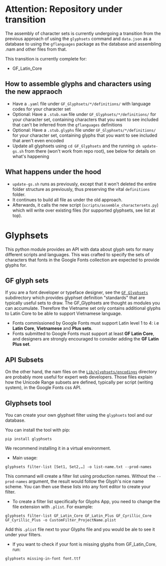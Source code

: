 Attention: Repository under transition
======================================

The assembly of character sets is currently undergoing a transition from the previous approach of using the `glyphsets` command and `data.json` as a database to using the `gflanguages` package as the database and assembling .nam and other files from that.

This transition is currently complete for:
* GF_Latin_Core

How to assemble glyphs and characters using the new appraoch
------------------------------------------------------------

* Have a `.yaml` file under `GF_Glyphsets/*/definitions/` with language codes for your character set
* Optional: Have a `.stub.nam` file under `GF_Glyphsets/*/definitions/` for your character set, containing characters that you want to see included that can't be inferred from the `gflanguages` definitions
* Optional: Have a `.stub.glyphs` file under `GF_Glyphsets/*/definitions/` for your character set, containing glyphs that you want to see included that aren't even encoded
* Update all glyphsets using `cd GF_Glyphsets` and the running `sh update-gs.sh` from there (won't work from repo root), see below for details on what's happening

What happens under the hood
---------------------------

* `update-gs.sh` runs as previously, except that it won't deleted the entire folder structure as previously, thus preserving the vital `definitions` folder.
* It continues to build all file as under the old approach.
* Afterwards, it calls the new script (`scripts/assemble_charactersets.py`) which will write over existing files (for supported glyphsets, see list at top).

Glyphsets
=========

This python module provides an API with data about glyph sets for many different scripts and languages. This was crafted to specify the sets of characters that fonts in the Google Fonts collection are expected to provide glyphs for.

GF glyph sets
-------------

If you are a font developer or typeface designer, see the [`GF Glyphsets`](https://github.com/googlefonts/glyphsets/tree/main/GF_glyphsets) subdirectory which provides glyphset definition "standards" that are typically useful sets to draw. The GF_Glyphsets are thought as modules you can accumulate. Therefore the Vietname set only contains additional glyphs to Latin Core to be able to support Vietnamese language.

- Fonts commissioned by Google Fonts must support Latin level 1 to 4: i.e **Latin Core**, **Vietnamese** and **Plus sets**.
- Fonts submitted to Google Fonts must support at least **GF Latin Core**, and designers are strongly encouraged to consider adding the **GF Latin Plus set**.

API Subsets
-----------

On the other hand, the nam files on the [`Lib/glyphsets/encodings`](https://github.com/googlefonts/glyphsets/tree/main/Lib/glyphsets/encodings) directory are probably more useful for expert web developers. Those files explain how the Unicode Range subsets are defined, typically per script (writing system), in the Google Fonts css API.

Glyphsets tool
--------------

You can create your own glyphset filter using the `glyphsets` tool and our database.

You can install the tool with pip:

```
pip install glyphsets
```
We recommend installing it in a virtual environment.

- Main usage:
```
glyphsets filter-list [Set1, Set2,…] -o list-name.txt --prod-names
```
This command will create a filter list using production names. Without the `--prod-names` argument, the result would follow the Glyph's nice name scheme. You can then use these lists into any font editor to create your filter.

- To create a filter list specifically for Glyphs App, you need to change the file extension with `.plist`.
For example:

```
glyphsets filter-list GF_Latin_Core GF_Latin_Plus GF_Cyrillic_Core GF_Cyrillic_Plus -o CustomFilter_ProjectName.plist
```
Add this `.plist` file next to your Glyphs file and you would be ale to see it under your filters.

- If you want to check if your font is missing glyphs from GF_Latin_Core, run:
```
glyphsets missing-in-font font.ttf
```


